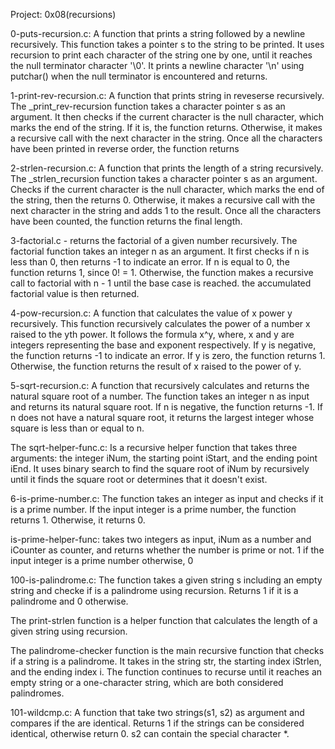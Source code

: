 Project: 0x08(recursions)

0-puts-recursion.c: A function that prints a string followed by a newline recursively.
This function takes a pointer s to the string to be printed. It uses recursion to print
each character of the string one by one, until it reaches the null terminator character '\0'.
It prints a newline character '\n' using putchar() when the null terminator is encountered and returns.

1-print-rev-recursion.c: A function that prints string in reveserse recursively.
The _print_rev-recursion function takes a character pointer s as an argument.
It then checks if the current character is the null character, which marks the end of the string.
If it is, the function returns. Otherwise, it makes a recursive call with the next character in the string.
Once all the characters have been printed in reverse order, the function returns

2-strlen-recursion.c: A function that prints the length of a string recursively.
The _strlen_recursion function takes a character pointer s as an argument.
Checks if the current character is the null character, which marks the end of the string, then the returns 0.
Otherwise, it makes a recursive call with the next character in the string and adds 1 to the result.
Once all the characters have been counted, the function returns the final length.

3-factorial.c - returns the factorial of a given number recursively.
The factorial function takes an integer n as an argument.
It first checks if n is less than 0, then returns -1 to indicate an error.
If n is equal to 0, the function returns 1, since 0! = 1.
Otherwise, the function makes a recursive call to factorial with n - 1 until the base case is reached.
the accumulated factorial value is then returned.

4-pow-recursion.c: A function that calculates the value of x power y recursively.
This function recursively calculates the power of a number x raised to the yth power.
It follows the formula x^y, where, x and y are integers representing the base and exponent respectively.
If y is negative, the function returns -1 to indicate an error.
If y is zero, the function returns 1.
Otherwise, the function returns the result of x raised to the power of y.

5-sqrt-recursion.c: A function that recursively calculates and returns the natural square root of a number.
The function takes an integer n as input and returns its natural square root.
If n is negative, the function returns -1. 
If n does not have a natural square root, it returns the largest integer whose square is less than or equal to n.

The sqrt-helper-func.c: Is a recursive helper function that takes three arguments: 
the integer iNum, the starting point iStart, and the ending point iEnd. 
It uses binary search to find the square root of iNum by recursively
until it finds the square root or determines that it doesn't exist.

6-is-prime-number.c: The function takes an integer as input and checks if it is a prime number.
If the input integer is a prime number, the function returns 1. Otherwise, it returns 0.

is-prime-helper-func: takes two integers as input, iNum as a number and iCounter as counter,
and returns whether the number is prime or not. 1 if the input integer is a prime number otherwise, 0

100-is-palindrome.c: The function takes a given  string s including an empty string and checke
if is a palindrome using recursion. Returns 1 if it is a palindrome and 0 otherwise.

The print-strlen function is a helper function that calculates
the length of a given string using recursion.

The palindrome-checker function is the main recursive function that checks if a string is a palindrome.
It takes in the string str, the starting index iStrlen, and the ending index i.
The function continues to recurse until it reaches an empty string or a one-character string,
which are both considered palindromes.

101-wildcmp.c: A function that take two strings(s1, s2) as argument and compares if the are identical.
Returns 1 if the strings can be considered identical, otherwise return 0.
s2 can contain the special character *.
